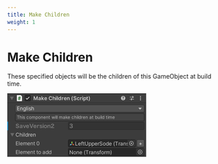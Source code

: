```yaml
---
title: Make Children
weight: 1
---
```


# Make Children

These specified objects will be the children of this GameObject at build time.

![component.png](component.png)
